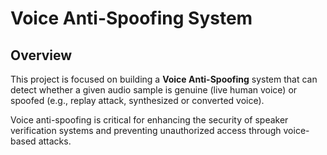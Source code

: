 # Voice Anti-Spoofing System

## Overview

This project is focused on building a **Voice Anti-Spoofing** system that can detect whether a given audio sample is genuine (live human voice) or spoofed (e.g., replay attack, synthesized or converted voice).

Voice anti-spoofing is critical for enhancing the security of speaker verification systems and preventing unauthorized access through voice-based attacks.
